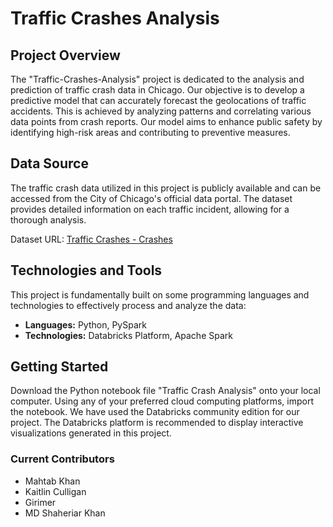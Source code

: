 # Traffic Crashes Analysis

## Project Overview
The "Traffic-Crashes-Analysis" project is dedicated to the analysis and prediction of traffic crash data in Chicago. Our objective is to develop a predictive model that can accurately forecast the geolocations of traffic accidents. This is achieved by analyzing patterns and correlating various data points from crash reports. Our model aims to enhance public safety by identifying high-risk areas and contributing to preventive measures.

## Data Source
The traffic crash data utilized in this project is publicly available and can be accessed from the City of Chicago's official data portal. The dataset provides detailed information on each traffic incident, allowing for a thorough analysis.

Dataset URL: [Traffic Crashes - Crashes](https://data.cityofchicago.org/Transportation/Traffic-Crashes-Crashes/85ca-t3if/about_data)

## Technologies and Tools
This project is fundamentally built on some programming languages and technologies to effectively process and analyze the data:

- **Languages:** Python, PySpark
- **Technologies:** Databricks Platform, Apache Spark

## Getting Started
Download the Python notebook file "Traffic Crash Analysis" onto your local computer. Using any of your preferred cloud computing platforms, import the notebook. We have used the Databricks community edition for our project. The Databricks platform is recommended to display interactive visualizations generated in this project. 

### Current Contributors
- Mahtab Khan
- Kaitlin Culligan
- Girimer
- MD Shaheriar Khan
